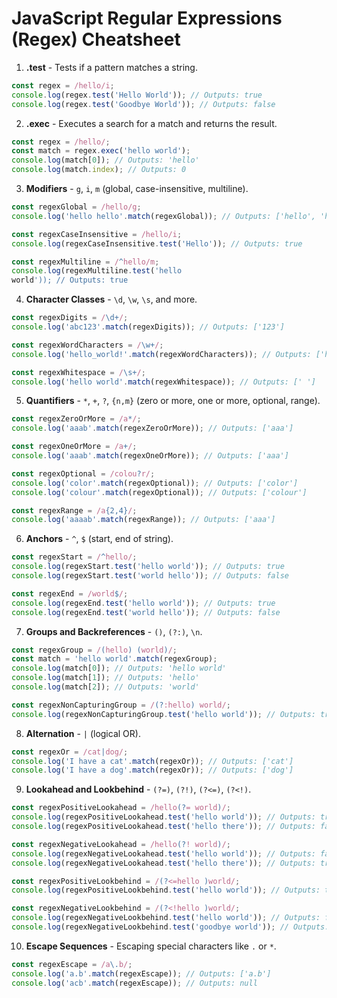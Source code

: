 
# JavaScript Regular Expressions (Regex) Cheatsheet

1. **.test** - Tests if a pattern matches a string.
```javascript
const regex = /hello/i;
console.log(regex.test('Hello World')); // Outputs: true
console.log(regex.test('Goodbye World')); // Outputs: false
```

2. **.exec** - Executes a search for a match and returns the result.
```javascript
const regex = /hello/;
const match = regex.exec('hello world');
console.log(match[0]); // Outputs: 'hello'
console.log(match.index); // Outputs: 0
```

3. **Modifiers** - `g`, `i`, `m` (global, case-insensitive, multiline).
```javascript
const regexGlobal = /hello/g;
console.log('hello hello'.match(regexGlobal)); // Outputs: ['hello', 'hello']

const regexCaseInsensitive = /hello/i;
console.log(regexCaseInsensitive.test('Hello')); // Outputs: true

const regexMultiline = /^hello/m;
console.log(regexMultiline.test('hello
world')); // Outputs: true
```

4. **Character Classes** - `\d`, `\w`, `\s`, and more.
```javascript
const regexDigits = /\d+/;
console.log('abc123'.match(regexDigits)); // Outputs: ['123']

const regexWordCharacters = /\w+/;
console.log('hello_world!'.match(regexWordCharacters)); // Outputs: ['hello_world']

const regexWhitespace = /\s+/;
console.log('hello world'.match(regexWhitespace)); // Outputs: [' ']
```

5. **Quantifiers** - `*`, `+`, `?`, `{n,m}` (zero or more, one or more, optional, range).
```javascript
const regexZeroOrMore = /a*/;
console.log('aaab'.match(regexZeroOrMore)); // Outputs: ['aaa']

const regexOneOrMore = /a+/;
console.log('aaab'.match(regexOneOrMore)); // Outputs: ['aaa']

const regexOptional = /colou?r/;
console.log('color'.match(regexOptional)); // Outputs: ['color']
console.log('colour'.match(regexOptional)); // Outputs: ['colour']

const regexRange = /a{2,4}/;
console.log('aaaab'.match(regexRange)); // Outputs: ['aaa']
```

6. **Anchors** - `^`, `$` (start, end of string).
```javascript
const regexStart = /^hello/;
console.log(regexStart.test('hello world')); // Outputs: true
console.log(regexStart.test('world hello')); // Outputs: false

const regexEnd = /world$/;
console.log(regexEnd.test('hello world')); // Outputs: true
console.log(regexEnd.test('world hello')); // Outputs: false
```

7. **Groups and Backreferences** - `()`, `(?:)`, `\n`.
```javascript
const regexGroup = /(hello) (world)/;
const match = 'hello world'.match(regexGroup);
console.log(match[0]); // Outputs: 'hello world'
console.log(match[1]); // Outputs: 'hello'
console.log(match[2]); // Outputs: 'world'

const regexNonCapturingGroup = /(?:hello) world/;
console.log(regexNonCapturingGroup.test('hello world')); // Outputs: true
```

8. **Alternation** - `|` (logical OR).
```javascript
const regexOr = /cat|dog/;
console.log('I have a cat'.match(regexOr)); // Outputs: ['cat']
console.log('I have a dog'.match(regexOr)); // Outputs: ['dog']
```

9. **Lookahead and Lookbehind** - `(?=)`, `(?!)`, `(?<=)`, `(?<!)`.
```javascript
const regexPositiveLookahead = /hello(?= world)/;
console.log(regexPositiveLookahead.test('hello world')); // Outputs: true
console.log(regexPositiveLookahead.test('hello there')); // Outputs: false

const regexNegativeLookahead = /hello(?! world)/;
console.log(regexNegativeLookahead.test('hello world')); // Outputs: false
console.log(regexNegativeLookahead.test('hello there')); // Outputs: true

const regexPositiveLookbehind = /(?<=hello )world/;
console.log(regexPositiveLookbehind.test('hello world')); // Outputs: true

const regexNegativeLookbehind = /(?<!hello )world/;
console.log(regexNegativeLookbehind.test('hello world')); // Outputs: false
console.log(regexNegativeLookbehind.test('goodbye world')); // Outputs: true
```

10. **Escape Sequences** - Escaping special characters like `.` or `*`.
```javascript
const regexEscape = /a\.b/;
console.log('a.b'.match(regexEscape)); // Outputs: ['a.b']
console.log('acb'.match(regexEscape)); // Outputs: null
```
